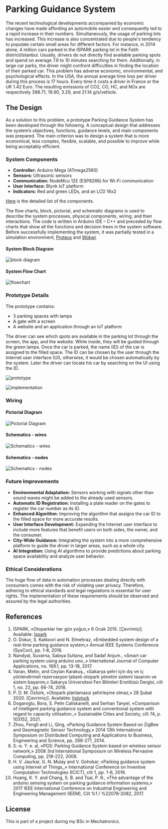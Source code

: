 # Parking Guidance System

The recent technological developments accompanied by economic changes have made affording an automobile easier and consequently led to a rapid increase in their numbers. Simultaneously, the usage of parking lots has increased. This increase is also concentrated due to people's tendency to populate certain small areas for different factors. For instance, in 2014 alone, 4 million cars parked in the ISPARK parking lot in the Fatih district/Istanbul. Usually, drivers do not directly find available parking spots and spend on average 7.8 to 10 minutes searching for them. Additionally, in large car parks, the driver might confront difficulties in finding the location of their parked car. This problem has adverse economic, environmental, and psychological effects. In the USA, the annual average time loss per driver during this process is 17 hours. Every time it costs a driver in France or the UK 1.42 Euro. The resulting emissions of CO2, CO, HC, and NOx are respectively 398.71, 19.90, 3.29, and 21.14 g/s/vehicle.

## The Design

As a solution to this problem, a prototype Parking Guidance System has been developed through the following. A conceptual design that addresses the system’s objectives, functions, guidance levels, and main components was prepared. The main criterion was to design a system that is more economical, less complex, flexible, scalable, and possible to improve while being acceptably efficient.

### System Components

- **Controller:** Arduino Mega (ATmega2560)
- **Sensors:** Ultrasonic sensors
- **Communication:** NodeMcu 12E (ESP8266) for Wi-Fi communication
- **User Interface:** Blynk IoT platform
- **Indicators:** Red and green LEDs, and an LCD 16x2

[Here](./drawings/fritzing/components-list.md) is the detailed list of the components.

The flow charts, block, pictorial, and schematic diagrams is used to describe the system processes, physical components, wiring, and their interactions. The code is written in Arduino IDE – C++ and preceded by flow charts that show all the functions and decision trees in the system software. Before successfully implementing the system, it was partially tested in a simulation environment, [Proteus](./drawings/proteus/) and [Wokwi](https://wokwi.com/projects/333014911768592980).

#### System Block Diagram

![block diagram](./drawings/system%20block%20diagram.svg)

#### System Flow Chart

![flowchart](./drawings/PGS%20flowchart.svg)

### Prototype Details

The prototype contains:

- 3 parking spaces with lamps
- A gate with a screen
- A website and an application through an IoT platform

The driver can see which spots are available in the parking lot through the screen, the app, and the website. While inside, they will be guided through the green lamps. Once the car is parked, the name (ID) of the car is assigned to the filled space. The ID can be chosen by the user through the Internet user interface (UI), otherwise, it would be chosen automatically by the system. Later the driver can locate his car by searching on the UI using the ID.

![prototype](./drawings/prototype.jpg)

![implementation](./drawings/implementation.jpeg)

### Wiring

#### Pictorial Diagram

![Pictorial Diagram](./drawings/Pictorial%20Diagram.png)

#### Schematics - wires

![Schematics - wires](./drawings/schematic%20wire.png)

#### Schematics - nodes

![Schematics - nodes](./drawings/schematic%20node.png)

### Future Improvements

- **Environmental Adaptation:** Sensors working with signals other than sound waves might be added to the already used sensors.
- **Automatic ID Registration:** Installing a plate reader on the gates to register the car number as its ID.
- **Enhanced Algorithm:** Improving the algorithm that assigns the car ID to the filled space for more accurate results.
- **User Interface Development:** Expanding the Internet user interface to include more features that benefit users on both sides, the owner, and the consumer.
- **City-Wide Guidance:** Integrating the system into a more comprehensive platform to guide the driver in larger areas, such as a whole city.
- **AI Integration:** Using AI algorithms to provide predictions about parking space availability and analyze user behavior.

### Ethical Considerations

The huge flow of data in automation processes dealing directly with consumers comes with the risk of violating user privacy. Therefore, adhering to ethical standards and legal regulations is essential for user rights. The implementation of these requirements should be observed and assured by the legal authorities.

## References

1. İSPARK, «Otoparklar her gün yoğun,» 6 Ocak 2015. [Çevrimiçi]. Available: [İspark](https://ispark.istanbul/)
2. O. Dokur, S. Katkoori and N. Elmehraz, «Embedded system design of a real-time parking guidance system,» Annual IEEE Systems Conference (SysCon), pp. 1-8, 2016.
3. Nandyal, Suvarna, Sabiya Sultana, and Sadaf Anjum., «Smart car parking system using arduino uno.,» International Journal of Computer Applications, no. 169.1, pp. 13-18, 2017.
4. Varan, Metin, and Ceylan Karakuş., «Sakarya şehri için dış ve iç yönlendirmeli rezervasyon tabanlı otopark yönetim sistemi tasarımı ve sistem başarımı,» Sakarya Üniversitesi Fen Bilimleri Enstitüsü Dergisi, cilt 1, no. 22, pp. 66-74, 2018.
5. P. D. M. Öztürk, «Otopark planlamasız şehirleşme olmaz,» 28 Şubat 2020. [Çevrimiçi]. Available: [Indyturk](https://www.indyturk.com/)
6. Dogaroglu, Bora, S. Pelin Caliskanelli, and Serhan Tanyel, «Comparison of intelligent parking guidance system and conventional system with regard to capacity utilisation.,» Sustainable Cities and Society, cilt 74, p. 103152, 2021.
7. Zhou, Fengli and Li, Qing, «Parking Guidance System Based on ZigBee and Geomagnetic Sensor Technology,» 2014 13th International Symposium on Distributed Computing and Applications to Business, Engineering and Science, pp. 268-271, 2014.
8. S.-e. Y. e. al, «PGS: Parking Guidance System based on wireless sensor network,» 2008 3rd International Symposium on Wireless Pervasive Computing, pp. 218-222, 2008.
9. H. V. Jaurkar, G. N. Mulay and V. Gohokar, «Parking guidance system using Internet of Things,,» International Conference on Inventive Computation Technologies (ICICT), cilt 1, pp. 1-6, 2016.
10. Huang, K. Y. and Chang, S. B. and Tsai, P. R., «The advantage of the arduino sensing system on parking guidance information systems,» 2017 IEEE International Conference on Industrial Engineering and Engineering Management (IEEM), Cilt %1 / %22078-2082, 2017.

## License

This is part of a project during my BSc in Mechatronics. 

